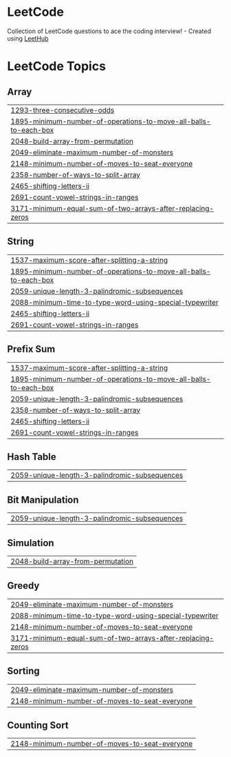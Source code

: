 # LeetCode
Collection of LeetCode questions to ace the coding interview! - Created using [LeetHub](https://github.com/QasimWani/LeetHub)

<!---LeetCode Topics Start-->
# LeetCode Topics
## Array
|  |
| ------- |
| [1293-three-consecutive-odds](https://github.com/songgoeun/LeetCode/tree/master/1293-three-consecutive-odds) |
| [1895-minimum-number-of-operations-to-move-all-balls-to-each-box](https://github.com/songgoeun/LeetCode/tree/master/1895-minimum-number-of-operations-to-move-all-balls-to-each-box) |
| [2048-build-array-from-permutation](https://github.com/songgoeun/LeetCode/tree/master/2048-build-array-from-permutation) |
| [2049-eliminate-maximum-number-of-monsters](https://github.com/songgoeun/LeetCode/tree/master/2049-eliminate-maximum-number-of-monsters) |
| [2148-minimum-number-of-moves-to-seat-everyone](https://github.com/songgoeun/LeetCode/tree/master/2148-minimum-number-of-moves-to-seat-everyone) |
| [2358-number-of-ways-to-split-array](https://github.com/songgoeun/LeetCode/tree/master/2358-number-of-ways-to-split-array) |
| [2465-shifting-letters-ii](https://github.com/songgoeun/LeetCode/tree/master/2465-shifting-letters-ii) |
| [2691-count-vowel-strings-in-ranges](https://github.com/songgoeun/LeetCode/tree/master/2691-count-vowel-strings-in-ranges) |
| [3171-minimum-equal-sum-of-two-arrays-after-replacing-zeros](https://github.com/songgoeun/LeetCode/tree/master/3171-minimum-equal-sum-of-two-arrays-after-replacing-zeros) |
## String
|  |
| ------- |
| [1537-maximum-score-after-splitting-a-string](https://github.com/songgoeun/LeetCode/tree/master/1537-maximum-score-after-splitting-a-string) |
| [1895-minimum-number-of-operations-to-move-all-balls-to-each-box](https://github.com/songgoeun/LeetCode/tree/master/1895-minimum-number-of-operations-to-move-all-balls-to-each-box) |
| [2059-unique-length-3-palindromic-subsequences](https://github.com/songgoeun/LeetCode/tree/master/2059-unique-length-3-palindromic-subsequences) |
| [2088-minimum-time-to-type-word-using-special-typewriter](https://github.com/songgoeun/LeetCode/tree/master/2088-minimum-time-to-type-word-using-special-typewriter) |
| [2465-shifting-letters-ii](https://github.com/songgoeun/LeetCode/tree/master/2465-shifting-letters-ii) |
| [2691-count-vowel-strings-in-ranges](https://github.com/songgoeun/LeetCode/tree/master/2691-count-vowel-strings-in-ranges) |
## Prefix Sum
|  |
| ------- |
| [1537-maximum-score-after-splitting-a-string](https://github.com/songgoeun/LeetCode/tree/master/1537-maximum-score-after-splitting-a-string) |
| [1895-minimum-number-of-operations-to-move-all-balls-to-each-box](https://github.com/songgoeun/LeetCode/tree/master/1895-minimum-number-of-operations-to-move-all-balls-to-each-box) |
| [2059-unique-length-3-palindromic-subsequences](https://github.com/songgoeun/LeetCode/tree/master/2059-unique-length-3-palindromic-subsequences) |
| [2358-number-of-ways-to-split-array](https://github.com/songgoeun/LeetCode/tree/master/2358-number-of-ways-to-split-array) |
| [2465-shifting-letters-ii](https://github.com/songgoeun/LeetCode/tree/master/2465-shifting-letters-ii) |
| [2691-count-vowel-strings-in-ranges](https://github.com/songgoeun/LeetCode/tree/master/2691-count-vowel-strings-in-ranges) |
## Hash Table
|  |
| ------- |
| [2059-unique-length-3-palindromic-subsequences](https://github.com/songgoeun/LeetCode/tree/master/2059-unique-length-3-palindromic-subsequences) |
## Bit Manipulation
|  |
| ------- |
| [2059-unique-length-3-palindromic-subsequences](https://github.com/songgoeun/LeetCode/tree/master/2059-unique-length-3-palindromic-subsequences) |
## Simulation
|  |
| ------- |
| [2048-build-array-from-permutation](https://github.com/songgoeun/LeetCode/tree/master/2048-build-array-from-permutation) |
## Greedy
|  |
| ------- |
| [2049-eliminate-maximum-number-of-monsters](https://github.com/songgoeun/LeetCode/tree/master/2049-eliminate-maximum-number-of-monsters) |
| [2088-minimum-time-to-type-word-using-special-typewriter](https://github.com/songgoeun/LeetCode/tree/master/2088-minimum-time-to-type-word-using-special-typewriter) |
| [2148-minimum-number-of-moves-to-seat-everyone](https://github.com/songgoeun/LeetCode/tree/master/2148-minimum-number-of-moves-to-seat-everyone) |
| [3171-minimum-equal-sum-of-two-arrays-after-replacing-zeros](https://github.com/songgoeun/LeetCode/tree/master/3171-minimum-equal-sum-of-two-arrays-after-replacing-zeros) |
## Sorting
|  |
| ------- |
| [2049-eliminate-maximum-number-of-monsters](https://github.com/songgoeun/LeetCode/tree/master/2049-eliminate-maximum-number-of-monsters) |
| [2148-minimum-number-of-moves-to-seat-everyone](https://github.com/songgoeun/LeetCode/tree/master/2148-minimum-number-of-moves-to-seat-everyone) |
## Counting Sort
|  |
| ------- |
| [2148-minimum-number-of-moves-to-seat-everyone](https://github.com/songgoeun/LeetCode/tree/master/2148-minimum-number-of-moves-to-seat-everyone) |
<!---LeetCode Topics End-->